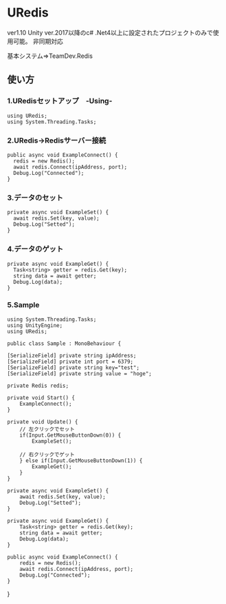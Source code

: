 # URedis
ver1.10
Unity ver.2017以降のc# .Net4以上に設定されたプロジェクトのみで使用可能。
非同期対応

基本システム=>TeamDev.Redis

## 使い方

### 1.URedisセットアップ　-Using-
    using URedis;
    using System.Threading.Tasks;

### 2.URedis->Redisサーバー接続
    public async void ExampleConnect() {
      redis = new Redis();
      await redis.Connect(ipAddress, port);
      Debug.Log("Connected");
    }
### 3.データのセット
    private async void ExampleSet() {
      await redis.Set(key, value);
      Debug.Log("Setted");
    }
### 4.データのゲット
    private async void ExampleGet() {
      Task<string> getter = redis.Get(key);
      string data = await getter;
      Debug.Log(data);
    }
### 5.Sample
    using System.Threading.Tasks;
    using UnityEngine;
    using URedis;

    public class Sample : MonoBehaviour {

    [SerializeField] private string ipAddress;
    [SerializeField] private int port = 6379;
    [SerializeField] private string key="test";
    [SerializeField] private string value = "hoge";

    private Redis redis;

    private void Start() {
        ExampleConnect();
    }

    private void Update() {
        // 左クリックでセット
        if(Input.GetMouseButtonDown(0)) {
            ExampleSet();

        // 右クリックでゲット
        } else if(Input.GetMouseButtonDown(1)) {
            ExampleGet();
        }
    }

    private async void ExampleSet() {
        await redis.Set(key, value);
        Debug.Log("Setted");
    }

    private async void ExampleGet() {
        Task<string> getter = redis.Get(key);
        string data = await getter;
        Debug.Log(data);
    }

    public async void ExampleConnect() {
        redis = new Redis();
        await redis.Connect(ipAddress, port);
        Debug.Log("Connected");
    }
}
